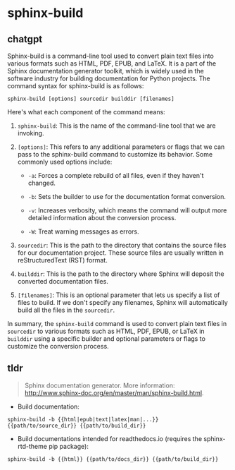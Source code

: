 # sphinx-build 
## chatgpt 
Sphinx-build is a command-line tool used to convert plain text files into various formats such as HTML, PDF, EPUB, and LaTeX. It is a part of the Sphinx documentation generator toolkit, which is widely used in the software industry for building documentation for Python projects. The command syntax for sphinx-build is as follows:

```
sphinx-build [options] sourcedir builddir [filenames]
```

Here's what each component of the command means:

1. `sphinx-build`: This is the name of the command-line tool that we are invoking.

2. `[options]`: This refers to any additional parameters or flags that we can pass to the sphinx-build command to customize its behavior. Some commonly used options include:

   - `-a`: Forces a complete rebuild of all files, even if they haven't changed.
    
   - `-b`: Sets the builder to use for the documentation format conversion.

   - `-v`: Increases verbosity, which means the command will output more detailed information about the conversion process.

   - `-W`: Treat warning messages as errors.

3. `sourcedir`: This is the path to the directory that contains the source files for our documentation project. These source files are usually written in reStructuredText (RST) format.

4. `builddir`: This is the path to the directory where Sphinx will deposit the converted documentation files.

5. `[filenames]`: This is an optional parameter that lets us specify a list of files to build. If we don't specify any filenames, Sphinx will automatically build all the files in the `sourcedir`.

In summary, the `sphinx-build` command is used to convert plain text files in `sourcedir` to various formats such as HTML, PDF, EPUB, or LaTeX in `builddir` using a specific builder and optional parameters or flags to customize the conversion process. 

## tldr 
 
> Sphinx documentation generator.
> More information: <http://www.sphinx-doc.org/en/master/man/sphinx-build.html>.

- Build documentation:

`sphinx-build -b {{html|epub|text|latex|man|...}} {{path/to/source_dir}} {{path/to/build_dir}}`

- Build documentations intended for readthedocs.io (requires the sphinx-rtd-theme pip package):

`sphinx-build -b {{html}} {{path/to/docs_dir}} {{path/to/build_dir}}`
